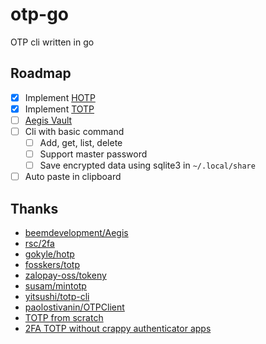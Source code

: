 # otp-go

OTP cli written in go

## Roadmap

- [x] Implement [HOTP](https://datatracker.ietf.org/doc/html/rfc4226)
- [x] Implement [TOTP](https://datatracker.ietf.org/doc/html/rfc6238)
- [ ] [Aegis Vault](https://github.com/beemdevelopment/Aegis/blob/master/docs/vault.md)
- [ ] Cli with basic command
  - [ ] Add, get, list, delete
  - [ ] Support master password
  - [ ] Save encrypted data using sqlite3 in `~/.local/share`
- [ ] Auto paste in clipboard

## Thanks

- [beemdevelopment/Aegis](https://github.com/beemdevelopment/Aegis)
- [rsc/2fa](https://github.com/rsc/2fa)
- [gokyle/hotp](https://github.com/gokyle/hotp)
- [fosskers/totp](https://github.com/fosskers/totp)
- [zalopay-oss/tokeny](https://github.com/zalopay-oss/tokeny)
- [susam/mintotp](https://github.com/susam/mintotp)
- [yitsushi/totp-cli](https://github.com/yitsushi/totp-cli)
- [paolostivanin/OTPClient](https://github.com/paolostivanin/OTPClient)
- [TOTP from scratch](https://codingindex.xyz/2021/03/07/totp-from-scratch/)
- [2FA TOTP without crappy authenticator apps](https://www.codemadness.org/totp.html)
